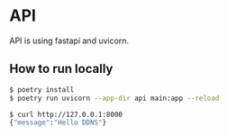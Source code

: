 # API

API is using fastapi and uvicorn.

## How to run locally

```sh
$ poetry install
$ poetry run uvicorn --app-dir api main:app --reload
```

```sh
$ curl http://127.0.0.1:8000
{"message":"Hello DDNS"}
```
